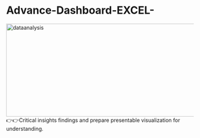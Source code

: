 # Advance-Dashboard-EXCEL-
<img align="center" alt="dataanalysis"  width = "1000" height = "250px" src="D:\Excel_dashboard\Adventure work Excel Dashboard\Adventure work Excel Dashboard\Screenshot 2023-12-07 165206.png">
👉👉Critical insights findings and prepare presentable visualization for understanding. 

